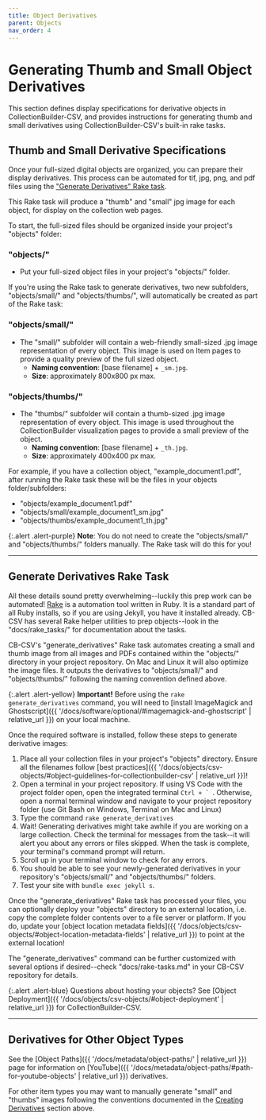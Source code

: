 ```yaml
---
title: Object Derivatives
parent: Objects
nav_order: 4
---
```


# Generating Thumb and Small Object Derivatives

This section defines display specifications for derivative objects in CollectionBuilder-CSV, and provides instructions for generating thumb and small derivatives using CollectionBuilder-CSV's built-in rake tasks.

## Thumb and Small Derivative Specifications

Once your full-sized digital objects are organized, you can prepare their display derivatives.
This process can be automated for tif, jpg, png, and pdf files using the ["Generate Derivatives" Rake task](#generate-derivatives-rake-task).

This Rake task will produce a "thumb" and "small" jpg image for each object, for display on the collection web pages.

To start, the full-sized files should be organized inside your project's "objects" folder:

### "objects/"
- Put your full-sized object files in your project's "objects/" folder.

If you're using the Rake task to generate derivatives, two new subfolders, "objects/small/" and "objects/thumbs/", will automatically be created as part of the Rake task:

### "objects/small/" 
- The "small/" subfolder will contain a web-friendly small-sized .jpg image representation of every object. This image is used on Item pages to provide a quality preview of the full sized object.
    - **Naming convention**: [base filename] + `_sm.jpg`.
    - **Size**: approximately 800x800 px max.

### "objects/thumbs/" 
- The "thumbs/" subfolder will contain a thumb-sized .jpg image representation of every object. This image is used throughout the CollectionBuilder visualization pages to provide a small preview of the object.
    - **Naming convention**: [base filename] + `_th.jpg`. 
    - **Size**: approximately 400x400 px max.

For example, if you have a collection object, "example_document1.pdf", after running the Rake task these will be the files in your objects folder/subfolders:

- "objects/example_document1.pdf"
- "objects/small/example_document1_sm.jpg"
- "objects/thumbs/example_document1_th.jpg"

{:.alert .alert-purple}
**Note**: You do not need to create the "objects/small/" and "objects/thumbs/" folders manually.
The Rake task will do this for you!

---

## Generate Derivatives Rake Task

All these details sound pretty overwhelming--luckily this prep work can be automated!
[Rake](https://github.com/ruby/rake) is a automation tool written in Ruby. 
It is a standard part of all Ruby installs, so if you are using Jekyll, you have it installed already.
CB-CSV has several Rake helper utilities to prep objects--look in the "docs/rake_tasks/" for documentation about the tasks.

CB-CSV's "generate_derivatives" Rake task automates creating a small and thumb image from all images and PDFs contained within the "objects/" directory in your project repository.
On Mac and Linux it will also optimize the image files.
It outputs the derivatives to "objects/small/" and "objects/thumbs/" following the naming convention defined above.

{:.alert .alert-yellow}
**Important!** Before using the `rake generate_derivatives` command, you will need to [install ImageMagick and Ghostscript]({{ '/docs/software/optional/#imagemagick-and-ghostscript' | relative_url }}) on your local machine.

Once the required software is installed, follow these steps to generate derivative images:

1. Place all your collection files in your project's "objects" directory. Ensure all the filenames follow [best practices]({{ '/docs/objects/csv-objects/#object-guidelines-for-collectionbuilder-csv' | relative_url }})!
2. Open a terminal in your project repository. If using VS Code with the project folder open, open the integrated terminal ``Ctrl + ` ``. Otherwise, open a normal terminal window and navigate to your project repository folder (use Git Bash on Windows, Terminal on Mac and Linux)
3. Type the command `rake generate_derivatives`
4. Wait! Generating derivatives might take awhile if you are working on a large collection. Check the terminal for messages from the task--it will alert you about any errors or files skipped. When the task is complete, your terminal's command prompt will return.
5. Scroll up in your terminal window to check for any errors. 
6. You should be able to see your newly-generated derivatives in your repository's "objects/small/" and "objects/thumbs/" folders.
7. Test your site with `bundle exec jekyll s`.

Once the "generate_derivatives" Rake task has processed your files, you can optionally deploy your "objects" directory to an external location, i.e. copy the complete folder contents over to a file server or platform.
If you do, update your [object location metadata fields]({{ '/docs/objects/csv-objects/#object-location-metadata-fields' | relative_url }}) to point at the external location!

The "generate_derivatives" command can be further customized with several options if desired--check "docs/rake-tasks.md" in your CB-CSV repository for details.

{:.alert .alert-blue}
Questions about hosting your objects? See [Object Deployment]({{ '/docs/objects/csv-objects/#object-deployment' | relative_url }}) for CollectionBuilder-CSV.

---

## Derivatives for Other Object Types

See the [Object Paths]({{ '/docs/metadata/object-paths/' | relative_url }}) page for information on [YouTube]({{ '/docs/metadata/object-paths/#path-for-youtube-objects' | relative_url }}) derivatives.

For other item types you may want to manually generate "small" and "thumbs" images following the conventions documented in the [Creating Derivatives](#create-small-and-thumb-derivatives) section above.
